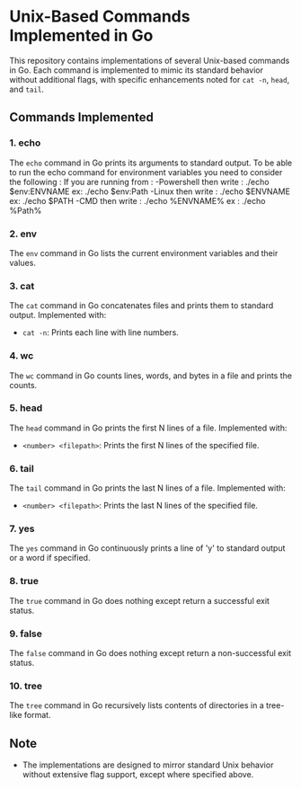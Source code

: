 # Unix-Based Commands Implemented in Go
This repository contains implementations of several Unix-based commands in Go. Each command is implemented to mimic its standard behavior without additional flags, with specific enhancements noted for `cat -n`, `head`, and `tail`.

## Commands Implemented

### 1. echo

The `echo` command in Go prints its arguments to standard output.
To be able to run the echo command for environment variables you need to consider the following :
    If you are running from :
  -Powershell then write : ./echo $env:ENVNAME ex: ./echo $env:Path
  -Linux then write : ./echo $ENVNAME ex: ./echo $PATH
  -CMD then write : ./echo %ENVNAME%  ex : ./echo %Path% 

### 2. env

The `env` command in Go lists the current environment variables and their values.

### 3. cat

The `cat` command in Go concatenates files and prints them to standard output. Implemented with:
- `cat -n`: Prints each line with line numbers.

### 4. wc

The `wc` command in Go counts lines, words, and bytes in a file and prints the counts.

### 5. head

The `head` command in Go prints the first N lines of a file. Implemented with:
- `<number> <filepath>`: Prints the first N lines of the specified file.

### 6. tail

The `tail` command in Go prints the last N lines of a file. Implemented with:
- `<number> <filepath>`: Prints the last N lines of the specified file.

### 7. yes

The `yes` command in Go continuously prints a line of 'y' to standard output or a word if specified.

### 8. true

The `true` command in Go does nothing except return a successful exit status.

### 9. false

The `false` command in Go does nothing except return a non-successful exit status.

### 10. tree

The `tree` command in Go recursively lists contents of directories in a tree-like format.

## Note
- The implementations are designed to mirror standard Unix behavior without extensive flag support, except where specified above.
